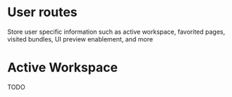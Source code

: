 # User routes

Store user specific information such as active workspace, favorited pages, visited bundles, UI preview enablement, and more

# Active Workspace
TODO
